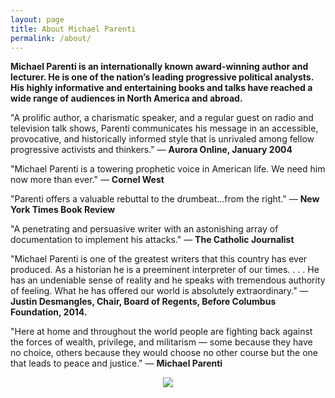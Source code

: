 ```yaml
---
layout: page
title: About Michael Parenti
permalink: /about/
---
```


**Michael Parenti is an internationally known award-winning author and lecturer. He is one of the nation’s leading progressive political analysts. His highly informative and entertaining books and talks have reached a wide range of audiences in North America and abroad.**


"A prolific author, a charismatic speaker, and a regular guest on radio and television talk shows, Parenti communicates his message in an accessible, provocative, and historically informed style that is unrivaled among fellow progressive activists and thinkers." — **Aurora Online, January 2004**


"Michael Parenti is a towering prophetic voice in American life. We need him now more than ever." — **Cornel West**

"Parenti offers a valuable rebuttal to the drumbeat...from the right." — **New York Times Book Review**

"A penetrating and persuasive writer with an astonishing array of documentation to implement his attacks." — **The Catholic Journalist**

"Michael Parenti is one of the greatest writers that this country has ever produced. As a historian he is a preeminent interpreter of our times. . . . He has an undeniable sense of reality and he speaks with tremendous authority of feeling. What he has offered our world is absolutely extraordinary." — **Justin Desmangles, Chair, Board of Regents, Before Columbus Foundation, 2014.**

"Here at home and throughout the world people are fighting back against the forces of wealth, privilege, and militarism — some because they have no choice, others because they would choose no other course but the one that leads to peace and justice." — **Michael Parenti**



<p align="center">
<img src="https://i.imgur.com/D0443cn.png"></p>


